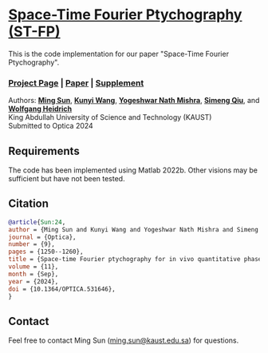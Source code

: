 # [Space-Time Fourier Ptychography (ST-FP)](https://github.com/MingSun-KAUST/Space-Time-FP)
This is the code implementation for our paper "Space-Time Fourier Ptychography".
### [Project Page](https://github.com/MingSun-KAUST/Space-Time-FP) | [Paper](https://github.com/MingSun-KAUST/Space-Time-FP) | [Supplement](https://github.com/MingSun-KAUST/Space-Time-FP)

Authors: **[Ming Sun](https://vccimaging.org/People/ming/)**, **[Kunyi Wang]([https://scholar.google.com/citations?user=D4xDAlUAAAAJ&hl=en])**, **[Yogeshwar Nath Mishra](https://vccimaging.org/People/ynmishra/)**, **[Simeng Qiu](https://vccimaging.org/People/simeng/)**, and **[Wolfgang Heidrich](https://vccimaging.org/People/heidriw/)** <br>
King Abdullah University of Science and Technology (KAUST)<br>
Submitted to Optica 2024




## Requirements
The code has been implemented using Matlab 2022b. Other visions may be sufficient but have not been tested.



## Citation

```BibTex
@article{Sun:24,
author = {Ming Sun and Kunyi Wang and Yogeshwar Nath Mishra and Simeng Qiu and Wolfgang Heidrich},
journal = {Optica},
number = {9},
pages = {1250--1260},
title = {Space-time Fourier ptychography for in vivo quantitative phase imaging},
volume = {11},
month = {Sep},
year = {2024},
doi = {10.1364/OPTICA.531646},
}
```
## Contact
Feel free to contact Ming Sun (<ming.sun@kaust.edu.sa>) for questions.
